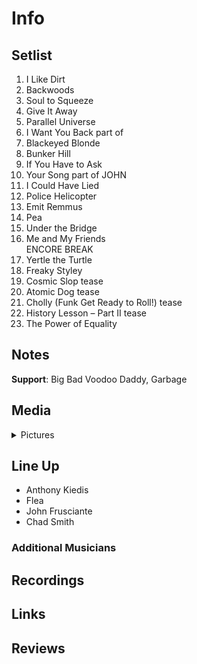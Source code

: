 # Info

## Setlist

1. I Like Dirt
2. Backwoods
3. Soul to Squeeze
4. Give It Away
5. Parallel Universe
6. I Want You Back part of
7. Blackeyed Blonde
8. Bunker Hill
9. If You Have to Ask
10. Your Song part of JOHN
11. I Could Have Lied
12. Police Helicopter
13. Emit Remmus
14. Pea
15. Under the Bridge
16. Me and My Friends
<br> ENCORE BREAK
17. Yertle the Turtle
18. Freaky Styley
19. Cosmic Slop tease
20. Atomic Dog tease
21. Cholly (Funk Get Ready to Roll!) tease
22. History Lesson – Part II tease
23. The Power of Equality

## Notes

**Support**: Big Bad Voodoo Daddy, Garbage

## Media 

<details>
  <summary>Pictures</summary>
  <!--<img alt="Setlist" title="Setlist" src="_.jpg" height="200" />-->
</details>

## Line Up

* Anthony Kiedis
* Flea
* John Frusciante
* Chad Smith

### Additional Musicians

## Recordings

## Links

## Reviews 
